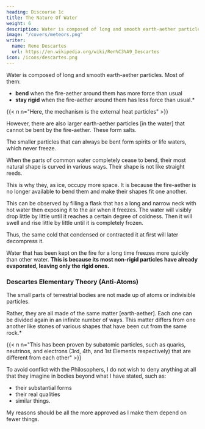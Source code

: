```yaml
---
heading: Discourse 1c
title: The Nature Of Water
weight: 6
description: Water is composed of long and smooth earth-aether particles
image: "/covers/meteors.png"
writer:
  name: Rene Descartes
  url: https://en.wikipedia.org/wiki/Ren%C3%A9_Descartes
icon: /icons/descartes.png
---
```



Water is composed of long and smooth earth-aether particles. Most of them:
- **bend** when the fire-aether around them has more force than usual
- **stay rigid** when the fire-aether around them has less force than usual.*

{{< n n="Here, the mechanism is the external heat particles" >}}

However, there are also larger earth-aether particles [in the water] that cannot be bent by the fire-aether. These form salts.

The smaller particles that can always be bent form spirits or life waters, which never freeze. 

When the parts of common water completely cease to bend, their most natural shape is curved in various ways. Their shape is not like straight reeds.

This is why they, as ice, occupy more space. It is because the fire-aether is no longer available to bend them and make their shapes fit one another.

 <!-- cannot then arrange themselves in as little space as when the subtle matter, being strong enough to  -->

<!-- When the fire-aether is stronger than necessary for this purpose, it again causes them to extend into more space.  -->

This can be observed by filling a flask that has a long and narrow neck with hot water then exposing it to the air when it freezes. The water will visibly drop little by little until it reaches a certain degree of coldness. Then it will swell and rise little by little until it is completely frozen.

<!-- rarefy -->
Thus, the same cold that condensed or contracted it at first will later decompress it. 

Water that has been kept on the fire for a long time freezes more quickly than other water. **This is because its most non-rigid particles have already evaporated, leaving only the rigid ones.**

<!-- that can stop bending the least  -->
 <!-- while it is being heated. -->

<!-- But to make these suppositions easier for you to accept, know that I do not conceive of  -->

### Descartes Elementary Theory (Anti-Atoms)

The small parts of terrestrial bodies are not made up of atoms or indivisible particles.

Rather, they are all made of the same matter [earth-aether]. Each one can be divided again in an infinite number of ways. This matter differs from one another like stones of various shapes that have been cut from the same rock.*

{{< n n="This has been proven by subatomic particles, such as quarks, neutrinos, and electrons (3rd, 4th, and 1st Elements respectively) that are different from each other" >}}

To avoid conflict with the Philosophers, I do not wish to deny anything at all that they imagine in bodies beyond what I have stated, such as:
- their substantial forms
- their real qualities
- similar things. 

My reasons should be all the more approved as I make them depend on fewer things.
